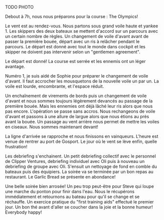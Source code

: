 TODO PHOTO

Debout à 7h, nous nous préparons pour la course : The Olympics!

Le vent est au rendez-vous. Nous partons sous grand voile haute et yankee 1. Les skippers des deux bateaux se mettent d'accord sur un parcours avec un certain nombre de règles. Un changement de voile d'avant avant de passer la première bouée, départ avec un ris à relâcher pendant le parcours. Le départ est donné avec tout le monde dans cockpit et les skipper ne doivent pas intervenir selon un "gentlemen agreement".

Le départ est donné! La course est serrée et les ennemis ont un léger avantage.

Numéro 1, je suis aidé de Sophie pour préparer le changement de voile d'avant. Il faut accrocher les mousquetons de la nouvelle voile un par un. La voile est lourde, encombrante, et l'espace réduit.

Un enchaînement de virements de bords puis un changement de voile d'avant et nous sommes toujours légèrement devancés au passage de la première bouée. Mais les ennemies ont déjà lâché leur ris alors que nous pas encore. L'opération se passe sans accros. Nous rechangeons de voile d'avant et passons à une allure de largue alors que nous étions au près avant la bouée. Un passage au vent arrière nous permet de mettre les voiles en ciseaux. Nous sommes maintenant devant!

La ligne d'arrivée se rapproche et nous finissons en vainqueurs. L'heure est venue de rentrer au port de Gosport. Le jour où le vent se lève enfin, quelle frustration!

Les debriefing s'enchainent. Un petit debriefing collectif avec le personnel de Clipper Ventures, debriefing individuel avec Oli puis à nouveau un debriefing de groupe avec Oli. S'ensuit un nettoyage de fond en comble du bateaux puis des équipiers. La soirée va se terminée par un bon repas au restaurant. Le Garlic Bread se présente en abondance!

Une belle soirée bien arrosée! Un peu trop peut-être pour Steve qui loupe une marche du ponton pour finir dans l'eau. Nous le récupérons immédiatement et retournons au bateau pour qu'il se change et se réchauffe. Un exercice pratique du "first training aids" effectué le premier jour. Un bon thé avant d'aller se coucher dans la joie et la bonne humeur! Everybody happy!
